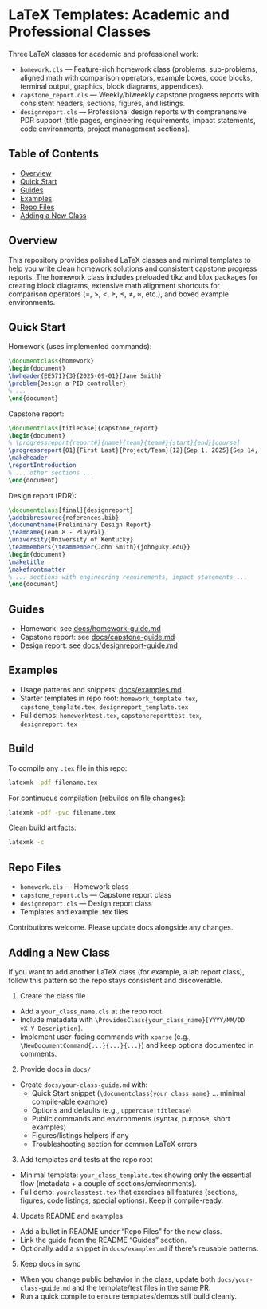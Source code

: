 # LaTeX Templates: Academic and Professional Classes

Three LaTeX classes for academic and professional work:

- `homework.cls` — Feature-rich homework class (problems, sub-problems, aligned math with comparison operators, example boxes, code blocks, terminal output, graphics, block diagrams, appendices).
- `capstone_report.cls` — Weekly/biweekly capstone progress reports with consistent headers, sections, figures, and listings.
- `designreport.cls` — Professional design reports with comprehensive PDR support (title pages, engineering requirements, impact statements, code environments, project management sections).

## Table of Contents

- [Overview](#overview)
- [Quick Start](#quick-start)
- [Guides](#guides)
- [Examples](#examples)
- [Repo Files](#repo-files)
- [Adding a New Class](#adding-a-new-class)

## Overview

This repository provides polished LaTeX classes and minimal templates to help you write clean homework solutions and consistent capstone progress reports. The homework class includes preloaded tikz and blox packages for creating block diagrams, extensive math alignment shortcuts for comparison operators (=, >, <, ≥, ≤, ≠, ≈, etc.), and boxed example environments.

## Quick Start

Homework (uses implemented commands):
```latex
\documentclass{homework}
\begin{document}
\hwheader{EE571}{3}{2025-09-01}{Jane Smith}
\problem{Design a PID controller}
% ...
\end{document}
```

Capstone report:
```latex
\documentclass[titlecase]{capstone_report}
\begin{document}
% \progressreport{report#}{name}{team}{team#}{start}{end}[course]
\progressreport{01}{First Last}{Project/Team}{12}{Sep 1, 2025}{Sep 14, 2025}[Course Name]
\makeheader
\reportIntroduction
% ... other sections ...
\end{document}
```

Design report (PDR):
```latex
\documentclass[final]{designreport}
\addbibresource{references.bib}
\documentname{Preliminary Design Report}
\teamname{Team 8 - PlayPal}
\university{University of Kentucky}
\teammembers{\teammember{John Smith}{john@uky.edu}}
\begin{document}
\maketitle
\makefrontmatter
% ... sections with engineering requirements, impact statements ...
\end{document}
```

## Guides

- Homework: see [docs/homework-guide.md](docs/homework-guide.md)
- Capstone report: see [docs/capstone-guide.md](docs/capstone-guide.md)
- Design report: see [docs/designreport-guide.md](docs/designreport-guide.md)

## Examples

- Usage patterns and snippets: [docs/examples.md](docs/examples.md)
- Starter templates in repo root: `homework_template.tex`, `capstone_template.tex`, `designreport_template.tex`
- Full demos: `homeworktest.tex`, `capstonereporttest.tex`, `designreport.tex`

## Build

To compile any `.tex` file in this repo:

```bash
latexmk -pdf filename.tex
```

For continuous compilation (rebuilds on file changes):

```bash
latexmk -pdf -pvc filename.tex
```

Clean build artifacts:

```bash
latexmk -c
```

## Repo Files

- `homework.cls` — Homework class
- `capstone_report.cls` — Capstone report class  
- `designreport.cls` — Design report class
- Templates and example .tex files

Contributions welcome. Please update docs alongside any changes.

## Adding a New Class

If you want to add another LaTeX class (for example, a lab report class), follow this pattern so the repo stays consistent and discoverable.

1) Create the class file
- Add a `your_class_name.cls` at the repo root.
- Include metadata with `\ProvidesClass{your_class_name}[YYYY/MM/DD vX.Y Description]`.
- Implement user-facing commands with `xparse` (e.g., `\NewDocumentCommand{...}{...}{...}`) and keep options documented in comments.

2) Provide docs in `docs/`
- Create `docs/your-class-guide.md` with:
	- Quick Start snippet (`\documentclass{your_class_name}` … minimal compile-able example)
	- Options and defaults (e.g., `uppercase|titlecase`)
	- Public commands and environments (syntax, purpose, short examples)
	- Figures/listings helpers if any
	- Troubleshooting section for common LaTeX errors

3) Add templates and tests at the repo root
- Minimal template: `your_class_template.tex` showing only the essential flow (metadata + a couple of sections/environments).
- Full demo: `yourclasstest.tex` that exercises all features (sections, figures, code listings, special options). Keep it compile-ready.

4) Update README and examples
- Add a bullet in README under “Repo Files” for the new class.
- Link the guide from the README “Guides” section.
- Optionally add a snippet in `docs/examples.md` if there’s reusable patterns.

5) Keep docs in sync
- When you change public behavior in the class, update both `docs/your-class-guide.md` and the template/test files in the same PR.
- Run a quick compile to ensure templates/demos still build cleanly.
